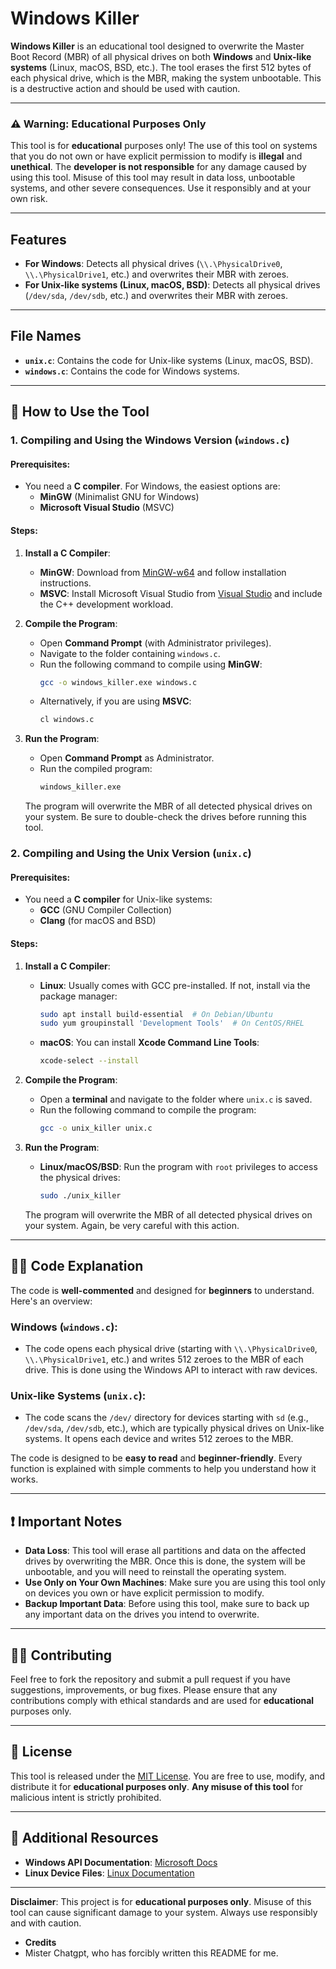 # Windows Killer

**Windows Killer** is an educational tool designed to overwrite the Master Boot Record (MBR) of all physical drives on both **Windows** and **Unix-like systems** (Linux, macOS, BSD, etc.). The tool erases the first 512 bytes of each physical drive, which is the MBR, making the system unbootable. This is a destructive action and should be used with caution.

---

### ⚠️ **Warning: Educational Purposes Only**
This tool is for **educational** purposes only! The use of this tool on systems that you do not own or have explicit permission to modify is **illegal** and **unethical**. The **developer is not responsible** for any damage caused by using this tool. Misuse of this tool may result in data loss, unbootable systems, and other severe consequences. Use it responsibly and at your own risk.

---

## Features

- **For Windows**: Detects all physical drives (`\\.\PhysicalDrive0`, `\\.\PhysicalDrive1`, etc.) and overwrites their MBR with zeroes.
- **For Unix-like systems (Linux, macOS, BSD)**: Detects all physical drives (`/dev/sda`, `/dev/sdb`, etc.) and overwrites their MBR with zeroes.

---

## File Names

- **`unix.c`**: Contains the code for Unix-like systems (Linux, macOS, BSD).
- **`windows.c`**: Contains the code for Windows systems.

---

## 🚀 How to Use the Tool

### 1. **Compiling and Using the Windows Version (`windows.c`)**

#### Prerequisites:
- You need a **C compiler**. For Windows, the easiest options are:
  - **MinGW** (Minimalist GNU for Windows)
  - **Microsoft Visual Studio** (MSVC)

#### Steps:
1. **Install a C Compiler**:
   - **MinGW**: Download from [MinGW-w64](https://mingw-w64.org/) and follow installation instructions.
   - **MSVC**: Install Microsoft Visual Studio from [Visual Studio](https://visualstudio.microsoft.com/) and include the C++ development workload.

2. **Compile the Program**:
   - Open **Command Prompt** (with Administrator privileges).
   - Navigate to the folder containing `windows.c`.
   - Run the following command to compile using **MinGW**:
     ```bash
     gcc -o windows_killer.exe windows.c
     ```
   - Alternatively, if you are using **MSVC**:
     ```bash
     cl windows.c
     ```

3. **Run the Program**:
   - Open **Command Prompt** as Administrator.
   - Run the compiled program:
     ```bash
     windows_killer.exe
     ```

   The program will overwrite the MBR of all detected physical drives on your system. Be sure to double-check the drives before running this tool.

### 2. **Compiling and Using the Unix Version (`unix.c`)**

#### Prerequisites:
- You need a **C compiler** for Unix-like systems:
  - **GCC** (GNU Compiler Collection)
  - **Clang** (for macOS and BSD)

#### Steps:
1. **Install a C Compiler**:
   - **Linux**: Usually comes with GCC pre-installed. If not, install via the package manager:
     ```bash
     sudo apt install build-essential  # On Debian/Ubuntu
     sudo yum groupinstall 'Development Tools'  # On CentOS/RHEL
     ```
   - **macOS**: You can install **Xcode Command Line Tools**:
     ```bash
     xcode-select --install
     ```

2. **Compile the Program**:
   - Open a **terminal** and navigate to the folder where `unix.c` is saved.
   - Run the following command to compile the program:
     ```bash
     gcc -o unix_killer unix.c
     ```

3. **Run the Program**:
   - **Linux/macOS/BSD**: Run the program with `root` privileges to access the physical drives:
     ```bash
     sudo ./unix_killer
     ```

   The program will overwrite the MBR of all detected physical drives on your system. Again, be very careful with this action.

---

## 🧑‍💻 Code Explanation

The code is **well-commented** and designed for **beginners** to understand. Here's an overview:

### Windows (`windows.c`):
- The code opens each physical drive (starting with `\\.\PhysicalDrive0`, `\\.\PhysicalDrive1`, etc.) and writes 512 zeroes to the MBR of each drive. This is done using the Windows API to interact with raw devices.

### Unix-like Systems (`unix.c`):
- The code scans the `/dev/` directory for devices starting with `sd` (e.g., `/dev/sda`, `/dev/sdb`, etc.), which are typically physical drives on Unix-like systems. It opens each device and writes 512 zeroes to the MBR.

The code is designed to be **easy to read** and **beginner-friendly**. Every function is explained with simple comments to help you understand how it works.

---

## ❗ Important Notes

- **Data Loss**: This tool will erase all partitions and data on the affected drives by overwriting the MBR. Once this is done, the system will be unbootable, and you will need to reinstall the operating system.
- **Use Only on Your Own Machines**: Make sure you are using this tool only on devices you own or have explicit permission to modify.
- **Backup Important Data**: Before using this tool, make sure to back up any important data on the drives you intend to overwrite.

---

## 👨‍💻 Contributing

Feel free to fork the repository and submit a pull request if you have suggestions, improvements, or bug fixes. Please ensure that any contributions comply with ethical standards and are used for **educational** purposes only.

---

## 📜 License

This tool is released under the [MIT License](LICENSE). You are free to use, modify, and distribute it for **educational purposes only**. **Any misuse of this tool** for malicious intent is strictly prohibited.

---

## 🧩 Additional Resources

- **Windows API Documentation**: [Microsoft Docs](https://learn.microsoft.com/en-us/windows/win32/api/)
- **Linux Device Files**: [Linux Documentation](https://www.kernel.org/doc/html/latest/admin-guide/devices.html)

---

**Disclaimer**: This project is for **educational purposes only**. Misuse of this tool can cause significant damage to your system. Always use responsibly and with caution.

- **Credits**
- Mister Chatgpt, who has forcibly written this README for me.
